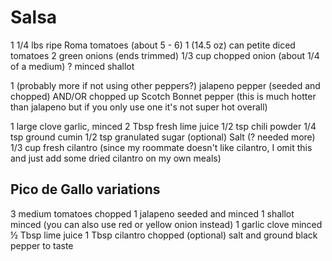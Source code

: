 # Salsa

1 1/4 lbs ripe Roma tomatoes (about 5 - 6)
1 (14.5 oz) can petite diced tomatoes
2 green onions (ends trimmed)
1/3 cup chopped onion (about 1/4 of a medium)
? minced shallot

1 (probably more if not using other peppers?) jalapeno pepper (seeded and chopped)
AND/OR chopped up Scotch Bonnet pepper (this is much hotter than jalapeno but if you only use one it's not super hot overall)

1 large clove garlic, minced
2 Tbsp fresh lime juice
1/2 tsp chili powder
1/4 tsp ground cumin
1/2 tsp granulated sugar (optional)
Salt (? needed more)
1/3 cup fresh cilantro (since my roommate doesn't like cilantro, I omit this and just add some dried cilantro on my own meals)


## Pico de Gallo variations

3 medium tomatoes chopped
1 jalapeno seeded and minced
1 shallot minced (you can also use red or yellow onion instead)
1 garlic clove minced
½ Tbsp lime juice
1 Tbsp cilantro chopped (optional)
salt and ground black pepper to taste
